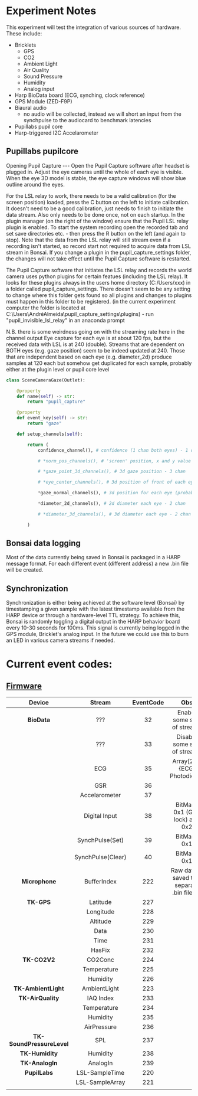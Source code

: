 # Experiment Notes

This experiment will test the integration of various sources of hardware. These include:

 - Bricklets
   - GPS
   - CO2
   - Ambient Light
   - Air Quality
   - Sound Pressure
   - Humidity
   - Analog input
 - Harp BioData board (ECG, synching, clock reference)
 - GPS Module (ZED-F9P)
 - Biaural audio
	* no audio will be collected, instead we will short an input from the synchpulse to the audiocard to benchmark latencies
 - Pupillabs pupil core
 - Harp-triggered I2C Accelarometer

## Pupillabs pupilcore

Opening Pupil Capture ---
Open the Pupil Capture software after headset is plugged in. Adjust the eye cameras until the whole of each eye is visible. When the eye 3D model is stable, the eye capture windows will show blue outline around the eyes.

For the LSL relay to work, there needs to be a valid calibration (for the screen position) loaded, press the C button on the left to initiate calibration. It doesn't need to be a good calibration, just needs to finish to initiate the data stream. Also only needs to be done once, not on each startup. In the plugin manager (on the right of the window) ensure that the Pupil LSL relay plugin is enabled. To start the system recording open the recorded tab and set save directories etc. - then press the R button on the left (and again to stop). Note that the data from the LSL relay will still stream even if a recording isn't started, so record start not required to acquire data from LSL stream in Bonsai. If you change a plugin in the pupil_capture_settings folder, the changes will not take effect until the Pupil Capture software is restarted.

The Pupil Capture software that initiates the LSL relay and records the world camera uses python plugins for certain featues (including the LSL relay). It looks for these plugins always in the users home directory (C:/Users/xxx) in a folder called pupil_capture_settings. There doesn't seem to be any setting to change where this folder gets found so all plugins and changes to plugins must happen in this folder to be registered. (in the current experiment computer the folder is located at C:\Users\AndréAlmeida\pupil_capture_settings\plugins) - run "pupil_invisible_lsl_relay" in an anaconda prompt

N.B. there is some weirdness going on with the streaming rate here in the channel output
Eye capture for each eye is at about 120 fps, but the received data with LSL is at 240 (double).
Streams that are dependent on BOTH eyes (e.g. gaze position) seem to be indeed updated at 240.
Those that are independent based on each eye (e.g. diameter_2d) produce samples at 120 each but somehow get duplicated for each sample, probably either at the plugin level or pupil core level

```python
class SceneCameraGaze(Outlet):

    @property
    def name(self) -> str:
        return "pupil_capture"

    @property
    def event_key(self) -> str:
        return "gaze"

    def setup_channels(self):

        return (
            confidence_channel(), # confidence (1 chan both eyes) - 1 chan

            # *norm_pos_channels(), # 'screen' position, x and y value - 2 chan

            # *gaze_point_3d_channels(), # 3d gaze position - 3 chan

            # *eye_center_channels(), # 3d position of front of each eye (3 chan per eye) - 6 chan

            *gaze_normal_channels(), # 3d position for each eye (probably normal vector from eye center) 6 chan

            *diameter_2d_channels(), # 2d diameter each eye - 2 chan

            # *diameter_3d_channels(), # 3d diameter each eye - 2 chan

        )
```

## Bonsai data logging

Most of the data currently being saved in Bonsai is packaged in a HARP message format. For each different event (different address) a new .bin file will be created.

## Synchronization
Synchronization is either being achieved at the software level (Bonsai) by timestamping a given sample with the latest timestamp available from the HARP device or through a hardware-level TTL strategy.
To achieve this, Bonsai is randomly toggling a digital output in the HARP behavior board every 10-30 seconds for 100ms. This signal is currently being logged in the GPS module, Bricklet's analog input. In the future we could use this to burn an LED in various camera streams if needed.


# Current event codes:

## [Firmware](https://github.com/emotional-cities/pluma/blob/main/Firmware/EmotionalCities/app_ios_and_regs.h)

[//]: [(https://www.tablesgenerator.com/markdown_tables#)]

|         **Device**        |    **Stream**   | **EventCode** |                    **Obs**                    |
|:-------------------------:|:---------------:|:-------------:|:---------------------------------------------:|
|        **BioData**        |       ???       |       32      |             Enable some sort of stream?       |
|                           |       ???       |       33      |             Disable some sort of stream?      |
|                           |       ECG       |       35      |            Array[2] = {ECG, Photodiode}       |
|                           |       GSR       |       36      |                                               |
|                           |  Accelarometer  |       37      |                                               |
|                           |  Digital Input  |       38      |         BitMask 0x1 (GPS lock) and 0x2        |
|                           | SynchPulse(Set) |       39      |                   BitMask 0x1                 |
|                           |SynchPulse(Clear)|       40      |                   BitMask 0x1                 |
|       **Microphone**      |   BufferIndex   |      222      | Raw data is saved to a separate .bin file (") |
|         **TK-GPS**        |     Latitude    |      227      |                                               |
|                           |    Longitude    |      228      |                                               |
|                           |     Altitude    |      229      |                                               |
|                           |       Data      |      230      |                                               |
|                           |       Time      |      231      |                                               |
|                           |      HasFix     |      232      |                                               |
|        **TK-CO2V2**       |     CO2Conc     |      224      |                                               |
|                           |   Temperature   |      225      |                                               |
|                           |     Humidity    |      226      |                                               |
|    **TK-AmbientLight**    |   AmbientLight  |      223      |                                               |
|     **TK-AirQuality**     |    IAQ Index    |      233      |                                               |
|                           |   Temperature   |      234      |                                               |
|                           |     Humidity    |      235      |                                               |
|                           |   AirPressure   |      236      |                                               |
| **TK-SoundPressureLevel** |       SPL       |      237      |                                               |
|      **TK-Humidity**      |     Humidity    |      238      |                                               |
|      **TK-AnalogIn**      |     AnalogIn    |      239      |                                               |
|       **PupilLabs**       |  LSL-SampleTime |      220      |                                               |
|                           | LSL-SampleArray |      221      |                                               |
|                           |                 |               |                                               |

